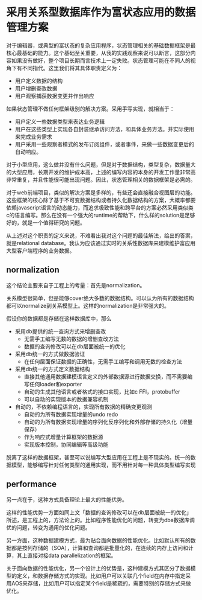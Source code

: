 # 采用关系型数据库作为富状态应用的数据管理方案

对于编辑器，或典型的富状态的复杂应用程序，状态管理相关的基础数据框架是最核心最基础的能力。这个基础至关重要，从我的实践观察来说可以断言，这部分内容如果没有做好，整个项目长期而言技术上一定失败。状态管理可能在不同人的视角下有不同指代。这里我们将其具体职责定义为：

- 用户定义数据的结构
- 用户增删查改数据
- 用户观察捕获数据变更并作出响应

如果状态管理不做任何框架级别的解决方案。采用手写实现，就相当于：

- 用户定义一些数据类型来表达业务逻辑
- 用户在这些类型上实现各自封装继承访问方法，和具体业务方法。并实际使用来完成业务需求
- 用户采用一些观察者模式的发布订阅组件，或者事件，来做一些数据变更后的自动响应。

对于小型应用，这么做并没有什么问题，但是对于数据结构，类型复杂，数据量大的大型应用，长期开发的维护成本高，上述的编写内容的本身的开发工作量非常高非常重复，并且性能很可能出现问题。因此，状态管理相关的数据框架是必需的。

对于web前端项目，类似的解决方案是多样的，有些还会直接融合视图层的功能。这些框架的核心除了基于不可变数据结构或者持久化数据结构的方案，大概率都要依赖javascript语言的动态能力，而追求极致性能和跨平台的方案必然采用类似类c的语言编写。那么在没有一个强大的runtime的帮助下，什么样的solution是足够好的，就是一个值得研究的问题。

从上述对这个职责的定义来说，不难看出我对这个问题的最佳解法，给出的答案，就是relational database。我认为应该通过实时的关系性数据库来建模维护富应用大型客户端程序的业务数据。

## normalization

这个结论主要来自于工程上的考量：首先是normalization。

关系模型很简单，但是能够cover绝大多数的数据结构。可以认为所有的数据结构都可以normalize到关系模型上。这样的normalization是非常强大的。

假设你的数据都是存储在这样数据库中，那么

- 采用db提供的统一查询方式来增删查改
  - 无需手工编写无数的数据的增删查改方法
  - 数据的查询修改可以在db层面被统一的优化
- 采用db统一的方式做数据验证
  - 在任何层面保证数据的正确性，无需手工编写和调用无数的检查方法
- 采用db统一的方式定义数据结构
  - 直接其他通用数据建模语言定义的外部数据源进行数据交换，而不需要编写任何loader和exporter
  - 自动的生成其他语言或者格式的接口实现，比如c FFI，protobuffer
  - 可以自动的实现版本的数据兼容机制
- 自动的，不依赖编程语言的，实现所有数据的精确变更观测
  - 自动的为所有数据实现增量的undo redo
  - 自动的为所有数据实现增量的序列化反序列化和外部存储的持久化（增量保存）
  - 作为响应式增量计算框架的数据源
  - 实现版本控制，协同编辑等高级功能

脱离了这样的数据框架，甚至可以说编写大型应用在工程上是不现实的。统一的数据模型，能够编写针对任何类型的通用实现，而不用针对每一种具体类型编写实现

## performance

另一点在于，这种方式具备理论上最大的性能优势。

这样的性能优势一方面如同上文「数据的查询修改可以在db层面被统一的优化」所述，是工程上的，方法论上的。比如程序性能优化的问题，转变为dba数据库调优的问题，转变为通用的优化问题。

另一方面，这种数据建模方式，最为贴合面向数据的性能优化。比如默认所有的数据都是按列存储的（SOA），计算和查询都是批量化的，在连续的内存上访问和计算，其上直接对接data parallelization的框架。

关于面向数据的性能优化，另一个设计上的优势是，这种建模方式其区分了数据模型的定义，和数据存储方式的实现。比如用户可以关联几个field在内存中指定采用AOS来存储，比如用户可以指定某个field是稀疏的，需要特别的存储方式来做优化。
